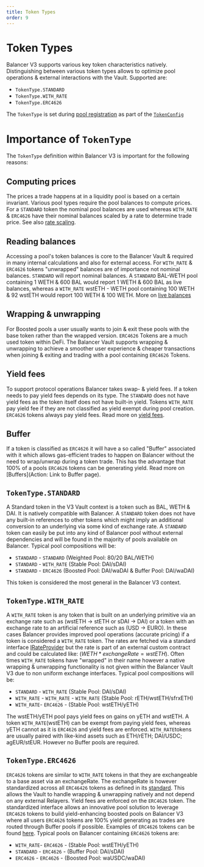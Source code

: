 ```yaml
---
title: Token Types
order: 9
---
```

# Token Types
Balancer V3 supports various key token characteristics natively. Distinguishing between various token types allows to optimize pool operations & external interactions with the Vault. Supported are:

- `TokenType.STANDARD`
- `TokenType.WITH_RATE`
- `TokenType.ERC4626`

The `TokenType` is set during [pool registration](https://github.com/balancer/balancer-v3-monorepo/blob/main/pkg/vault/contracts/VaultExtension.sol#L156) as part of the [`TokenConfig`](https://github.com/balancer/balancer-v3-monorepo/blob/main/pkg/interfaces/contracts/vault/VaultTypes.sol#L68)

# Importance of `TokenType`
The `TokenType` definition within Balancer V3 is important for the following reasons:

## Computing prices
The prices a trade happens at in a liquidity pool is based on a certain invariant. Various pool types require the pool balances to compute prices. For a `STANDARD` token the nominal pool balances are used whereas `WITH_RATE` & `ERC4626` have their nominal balances scaled by a rate to determine trade price. See also [rate scaling](./ratescaling.md).
## Reading balances
Accessing a pool's token balances is core to the Balancer Vault & required in many internal calculations and also for external access. For `WITH_RATE` & `ERC4626` tokens "unwrapped" balances are of importance not nominal balances. `STANDARD` will report nominal balances. A `STANDARD` BAL-WETH pool containing 1 WETH & 600 BAL would report 1 WETH & 600 BAL as live balances, whereas a `WITH_RATE` wstETH - WETH pool containing 100 WETH & 92 wstETH would report 100 WETH & 100 WETH. More on [live balances](./livebalances.md)

## Wrapping & unwrapping
For Boosted pools a user usually wants to join & exit these pools with the base token rather than the wrapped version.
`ERC4626` Tokens are a much used token within DeFi. The Balancer Vault supports wrapping & unwrapping to achieve a smoother user experience & cheaper transactions when joining & exiting and trading with a pool containing `ERC4626` Tokens. 

## Yield fees
To support protocol operations Balancer takes swap- & yield fees. If a token needs to pay yield fees depends on its type. The `STANDARD` does not have yield fees as the token itself does not have built-in yield. Tokens `WITH_RATE` pay yield fee if they are not classified as yield exempt during pool creation. `ERC4626` tokens always pay yield fees. Read more on [yield fees](./yieldfee.md).
## Buffer
If a token is classified as `ERC4626` it will have a so called "Buffer" associated with it which allows gas-efficient trades to happen on Balancer without the need to wrap/unwrap during a token trade. This has the advantage that 100% of a pools `ERC4626` tokens can be generating yield. Read more on [Buffers](Action: Link to Buffer page).


## `TokenType.STANDARD`
A Standard token in the V3 Vault context is a token such as BAL, WETH & DAI. It is natively compatible with Balancer. A `STANDARD` token does not have any built-in references to other tokens which might imply an additional conversion to an underlying via some kind of exchange rate. A `STANDARD` token can easily be put into any kind of Balancer pool without external dependencies and will be found in the majority of pools available on Balancer. Typical pool compositions will be:

- `STANDARD` - `STANDARD` (Weighted Pool: 80/20 BAL/WETH)
- `STANDARD` - `WITH_RATE` (Stable Pool: DAI/sDAI)
- `STANDARD` - `ERC4626` (Boosted Pool: DAI/waDAI & Buffer Pool: DAI/waDAI)

This token is considered the most general in the Balancer V3 context.

## `TokenType.WITH_RATE`
A `WITH_RATE` token is any token that is built on an underlying primitive via an exchange rate such as (wstETH -> stETH or sDAI -> DAI) or a token with an exchange rate to an artificial reference such as (USD -> EURO). In these cases Balancer provides improved pool operations (accurate pricing) if a token is considered a `WITH_RATE` token. The rates are fetched via a standard interface [IRateProvider](https://github.com/balancer/metastable-rate-providers/blob/master/contracts/interfaces/IRateProvider.sol#L18) but the rate is part of an external custom contract and could be calculated like: $`(WETH * exchangeRate = wstETH)`$. Often times `WITH_RATE` tokens have "wrapped" in their name however a native wrapping & unwrapping functionality is not given within the Balancer Vault V3 due to non uniform exchange interfaces. Typical pool compositions will be:

- `STANDARD` - `WITH_RATE` (Stable Pool: DAI/sDAI)
- `WITH_RATE` - `WITH_RATE` - `WITH_RATE` (Stable Pool: rETH/wstETH/sfrxETH)
- `WITH_RATE`- `ERC4626` - (Stable Pool: wstETH/yETH)

The wstETH/yETH pool pays yield fees on gains on yETH and wstETH. A token `WITH_RATE`(wstETH) can be exempt from paying yield fees, whereas yETH cannot as it is `ERC4626` and yield fees are enforced. `WITH_RATE`tokens are usually paired with like-kind assets such as ETH/rETH; DAI/USDC; agEUR/stEUR. However no Buffer pools are required.

## `TokenType.ERC4626`
`ERC4626` tokens are similar to `WITH_RATE` tokens in that they are exchangeable to a base asset via an exchangeRate. The exchangeRate is however standardized across all `ERC46426` tokens as defined in its [standard](ERC4626). This allows the Vault to handle wrapping & unwrapping natively and not depend on any external Relayers. Yield fees are enforced on the `ERC4626` token. The standardized interface allows an innovative pool solution to leverage `ERC4626` tokens to build yield-enhancing boosted pools on Balancer V3 where all users `ERC4626` tokens are 100% yield generating as trades are routed through Buffer pools if possible. Examples of `ERC4626` tokens can be found [here](https://www.vaults.fyi/vaults). Typical pools on Balancer containing `ERC4626` tokens are:

- `WITH_RATE`- `ERC4626` - (Stable Pool: wstETH/yETH)
- `STANDARD` - `ERC4626` - (Buffer Pool: DAI/sDAI)
- `ERC4626` - `ERC4626` - (Boosted Pool: waUSDC/waDAI)






